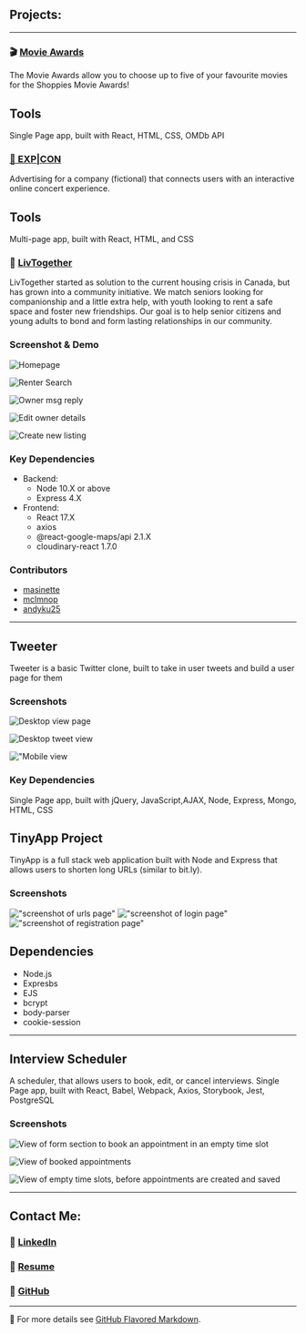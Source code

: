 
## Projects:
___

### 🎬 [Movie Awards](https://masinette.github.io/shopify-shoppies/)

The Movie Awards allow you to choose up to five of your favourite movies for the Shoppies Movie Awards!

## Tools
 Single Page app, built with  React, HTML, CSS, OMDb API
 
 
### [:microphone: EXP|CON](https://masinette.github.io/speers-expcon/)
Advertising for a company (fictional) that connects users with an interactive online concert experience. 

## Tools
 Multi-page app, built with  React, HTML, and CSS


### 🏡 [LivTogether](https://github.com/masinette/LHL-Finals)

LivTogether started as solution to the current housing crisis in Canada, but has grown into a community initiative. We match seniors looking for companionship and a little extra help, with youth looking to rent a safe space and foster new friendships. Our goal is to help senior citizens and young adults to bond and form lasting relationships in our community.

### Screenshot & Demo
![Homepage](https://github.com/andyku25/LHL-Finals/blob/presentation-cleanup/Docs/LivTogether_home.png?raw=true)

![Renter Search](https://github.com/andyku25/LHL-Finals/blob/presentation-cleanup/Docs/LivTogether_search_msg.gif?raw=true)

![Owner msg reply](https://github.com/andyku25/LHL-Finals/blob/presentation-cleanup/Docs/LivTogether_Owner_msg_roommate_search.gif?raw=true)

![Edit owner details](https://github.com/andyku25/LHL-Finals/blob/presentation-cleanup/Docs/LivTogether_profile_details.gif?raw=true)

![Create new listing](https://github.com/andyku25/LHL-Finals/blob/presentation-cleanup/Docs/LivTogether_new-listing.gif?raw=true)


### Key Dependencies
* Backend:
  * Node 10.X or above
  * Express 4.X
* Frontend:
  * React 17.X
  * axios
  * @react-google-maps/api 2.1.X
  * cloudinary-react 1.7.0

### Contributors
* [masinette](https://github.com/masinette)
* [mclmnop](https://github.com/mclmnop)
* [andyku25](https://github.com/andyku25)

---
## Tweeter
 Tweeter is a basic Twitter clone, built to take in user tweets and build a user page for them

### Screenshots
![Desktop view page](https://github.com/masinette/tweeter/blob/master/docs/desktop-view.png?raw=true)

![Desktop tweet view](https://github.com/masinette/tweeter/blob/master/docs/desktop-tweeter-view.png?raw=true)

!["Mobile view](https://github.com/masinette/tweeter/blob/master/docs/mobile-view.png?raw=true)

### Key Dependencies
 Single Page app, built with  jQuery, JavaScript,AJAX, Node, Express, Mongo, HTML, CSS


## TinyApp Project

TinyApp is a full stack web application built with Node and Express that allows users to shorten long URLs (similar to bit.ly).

### Screenshots
!["screenshot of urls page"](https://github.com/masinette/tinyapp/blob/master/docs/urls_index.png?raw=true)
!["screenshot of login page"](https://github.com/masinette/tinyapp/blob/master/docs/urls_login.png?raw=true)
!["screenshot of registration page"](https://github.com/masinette/tinyapp/blob/master/docs/urls_registration.png?raw=true)


## Dependencies
- Node.js
- Expresbs
- EJS
- bcrypt
- body-parser
- cookie-session

---
## Interview Scheduler
A scheduler, that allows users to book, edit, or cancel interviews. Single Page app, built with React, Babel, Webpack, Axios, Storybook, Jest, PostgreSQL

### Screenshots
![View of form section to book an appointment in an empty time slot](https://github.com/masinette/scheduler/blob/master/docs/scheduler_book_appointment.png?raw=true)

![View of booked appointments](https://github.com/masinette/scheduler/blob/master/docs/scheduler_booked_appointments.png?raw=true)

![View of empty time slots, before appointments are created and saved](https://github.com/masinette/scheduler/blob/master/docs/scheduler_book_appointment.png?raw=true)

---
## Contact Me:
### 📎 [LinkedIn](https://ca.linkedin.com/in/toni-ann-samuels?trk=profile-badge)
### 📎 [Resume](https://www.canva.com/design/DAEZhns-vds/EmOaaGKbXfGiJ2c7uN6TqQ/view?utm_content=DAEZhns-vds&utm_campaign=designshare&utm_medium=link&utm_source=publishsharelink)
### 📎 [GitHub](https://github.com/masinette)
---

📌 For more details see [GitHub Flavored Markdown](https://guides.github.com/features/mastering-markdown/).
